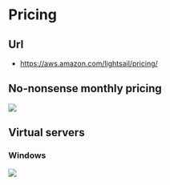 # Pricing

## Url
* https://aws.amazon.com/lightsail/pricing/

## No-nonsense monthly pricing
[<img src="https://i.imgur.com/gR7jlkk.png">](https://i.imgur.com/gR7jlkk.png)

## Virtual servers
### Windows
[<img src="https://i.imgur.com/8f7legZ.png">](https://i.imgur.com/8f7legZ.png)

